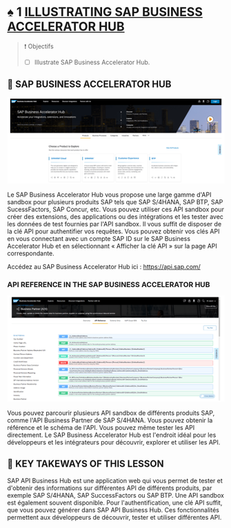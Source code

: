# ♠ 1 [ILLUSTRATING SAP BUSINESS ACCELERATOR HUB](https://learning.sap.com/learning-journeys/discover-sap-business-technology-platform/illustrating-the-sap-business-accelerator-hub_c913055d-dbfb-4b85-84c9-508eb7468236)

> :exclamation: Objectifs
>
> - [ ] Illustrate SAP Business Accelerator Hub.

## :closed_book: SAP BUSINESS ACCELERATOR HUB

![](./RESSOURCES/BusinessHub_Screenshot.png)

Le SAP Business Accelerator Hub vous propose une large gamme d'API sandbox pour plusieurs produits SAP tels que SAP S/4HANA, SAP BTP, SAP SucessFactors, SAP Concur, etc. Vous pouvez utiliser ces API sandbox pour créer des extensions, des applications ou des intégrations et les tester avec les données de test fournies par l'API sandbox. Il vous suffit de disposer de la clé API pour authentifier vos requêtes. Vous pouvez obtenir vos clés API en vous connectant avec un compte SAP ID sur le SAP Business Accelerator Hub et en sélectionnant « Afficher la clé API » sur la page API correspondante.

Accédez au SAP Business Accelerator Hub ici : https://api.sap.com/

### API REFERENCE IN THE SAP BUSINESS ACCELERATOR HUB

![](./RESSOURCES/BusinessHubDetails_Screenshot.png)

Vous pouvez parcourir plusieurs API sandbox de différents produits SAP, comme l'API Business Partner de SAP S/4HANA. Vous pouvez obtenir la référence et le schéma de l'API. Vous pouvez même tester les API directement. Le SAP Business Accelerator Hub est l'endroit idéal pour les développeurs et les intégrateurs pour découvrir, explorer et utiliser les API.

## :closed_book: KEY TAKEWAYS OF THIS LESSON

SAP API Business Hub est une application web qui vous permet de tester et d'obtenir des informations sur différentes API de différents produits, par exemple SAP S/4HANA, SAP SuccessFactors ou SAP BTP. Une API sandbox est également souvent disponible. Pour l'authentification, une clé API suffit, que vous pouvez générer dans SAP API Business Hub. Ces fonctionnalités permettent aux développeurs de découvrir, tester et utiliser différentes API.

